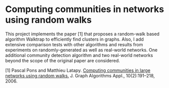 # Computing communities in networks using random walks

This project implements the paper [1] that proposes a random-walk based algorithm Walktrap to efficiently find clusters in graphs. 
Also, I add extensive comparison tests with other algorithms and results from experiments on randomly-generated as well as real-world networks. 
One additional community detection algorithm and two real-world networks beyond the scope of the original paper are considered.

[1] Pascal Pons and Matthieu Latapy. [Computing communities in large networks using random walks.](http://jgaa.info/accepted/2006/PonsLatapy2006.10.2.pdf)
J. Graph Algorithms Appl., 10(2):191–218, 2006.
